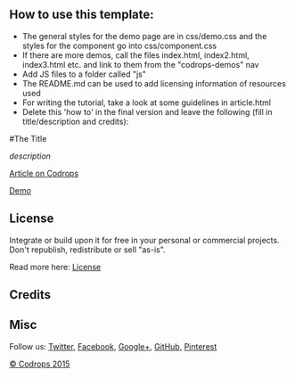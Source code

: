 ## How to use this template:

- The general styles for the demo page are in css/demo.css and the styles for the component go into css/component.css
- If there are more demos, call the files index.html, index2.html, index3.html etc. and link to them from the "codrops-demos" nav
- Add JS files to a folder called "js"
- The README.md can be used to add licensing information of resources used
- For writing the tutorial, take a look at some guidelines in article.html
- Delete this 'how to' in the final version and leave the following (fill in title/description and credits):


#The Title

*description*

[Article on Codrops]()

[Demo]()

## License

Integrate or build upon it for free in your personal or commercial projects. Don't republish, redistribute or sell "as-is". 

Read more here: [License](http://tympanus.net/codrops/licensing/)

## Credits



## Misc

Follow us: [Twitter](http://www.twitter.com/codrops), [Facebook](http://www.facebook.com/pages/Codrops/159107397912), [Google+](https://plus.google.com/101095823814290637419), [GitHub](https://github.com/codrops), [Pinterest](http://www.pinterest.com/codrops/)

[© Codrops 2015](http://www.codrops.com)





